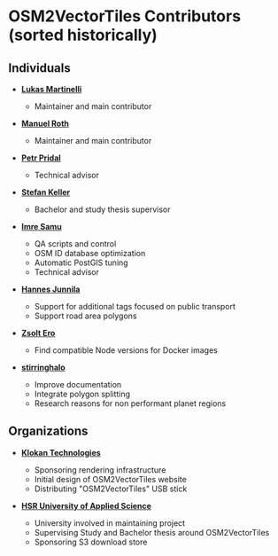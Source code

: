 OSM2VectorTiles Contributors (sorted historically)
=================================================

## Individuals

- **[Lukas Martinelli](https://github.com/lukasmartinelli)**
  - Maintainer and main contributor

- **[Manuel Roth](https://github.com/manuelroth)**
  - Maintainer and main contributor

- **[Petr Pridal](https://github.com/klokan)**
  - Technical advisor

- **[Stefan Keller](https://github.com/sfkeller)**
  - Bachelor and study thesis supervisor

- **[Imre Samu](https://github.com/ImreSamu)**
  - QA scripts and control
  - OSM ID database optimization
  - Automatic PostGIS tuning
  - Technical advisor

- **[Hannes Junnila](https://github.com/hannesj)**
  - Support for additional tags focused on public transport
  - Support road area polygons

- **[Zsolt Ero](https://github.com/hyperknot)**
  - Find compatible Node versions for Docker images

- **[stirringhalo](https://github.com/stirringhalo)**
  - Improve documentation
  - Integrate polygon splitting
  - Research reasons for non performant planet regions

## Organizations

- **[Klokan Technologies](https://www.klokantech.com/)**
  - Sponsoring rendering infrastructure
  - Initial design of OSM2VectorTiles website
  - Distributing "OSM2VectorTiles" USB stick

- **[HSR University of Applied Science](geometalab.hsr.ch)**
  - University involved in maintaining project
  - Supervising Study and Bachelor thesis around OSM2VectorTiles
  - Sponsoring S3 download store
